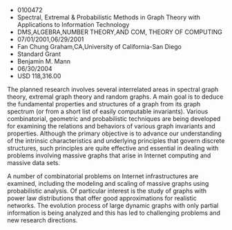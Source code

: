 
* 0100472
* Spectral, Extremal & Probabilistic Methods in Graph Theory with Applications to Information Technology
* DMS,ALGEBRA,NUMBER THEORY,AND COM, THEORY OF COMPUTING
* 07/01/2001,06/29/2001
* Fan Chung Graham,CA,University of California-San Diego
* Standard Grant
* Benjamin M. Mann
* 06/30/2004
* USD 118,316.00

The planned research involves several interrelated areas in spectral graph
theory, extremal graph theory and random graphs. A main goal is to deduce the
fundamental properties and structures of a graph from its graph spectrum (or
from a short list of easily computable invariants). Various combinatorial,
geometric and probabilistic techniques are being developed for examining the
relations and behaviors of various graph invariants and properties. Although the
primary objective is to advance our understanding of the intrinsic
characteristics and underlying principles that govern discrete structures, such
principles are quite effective and essential in dealing with problems involving
massive graphs that arise in Internet computing and massive data sets.

A number of combinatorial problems on Internet infrastructures are examined,
including the modeling and scaling of massive graphs using probabilistic
analysis. Of particular interest is the study of graphs with power law
distributions that offer good approximations for realistic networks. The
evolution process of large dynamic graphs with only partial information is being
analyzed and this has led to challenging problems and new research directions.
